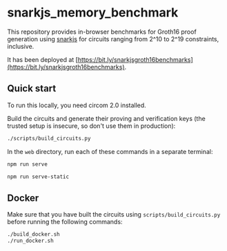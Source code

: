 # snarkjs_memory_benchmark

This repository provides in-browser benchmarks for Groth16 proof generation
using [snarkjs](https://github.com/iden3/snarkjs) for circuits ranging from
2^10 to 2^19 constraints, inclusive.

It has been deployed at
[https://bit.ly/snarkjsgroth16benchmarks](https://bit.ly/snarkjsgroth16benchmarks).

## Quick start

To run this locally, you need circom 2.0 installed.

Build the circuits and generate their proving and verification keys (the
trusted setup is insecure, so don't use them in production):

```bash
./scripts/build_circuits.py
```

In the `web` directory, run each of these commands in a separate terminal:

```bash
npm run serve
```

```bash
npm run serve-static
```

## Docker

Make sure that you have built the circuits using `scripts/build_circuits.py`
before running the following commands:

```bash
./build_docker.sh
./run_docker.sh
```

